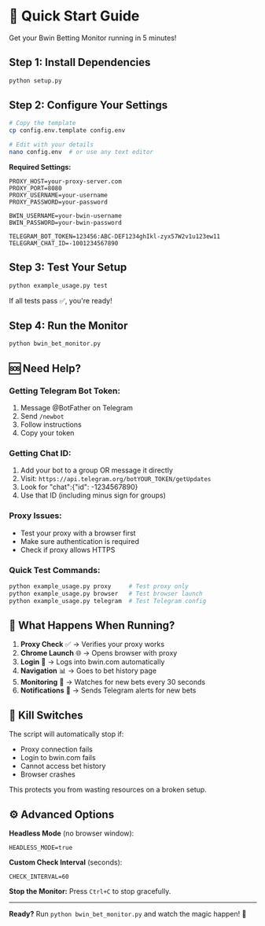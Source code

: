 # 🚀 Quick Start Guide

Get your Bwin Betting Monitor running in 5 minutes!

## Step 1: Install Dependencies
```bash
python setup.py
```

## Step 2: Configure Your Settings
```bash
# Copy the template
cp config.env.template config.env

# Edit with your details
nano config.env  # or use any text editor
```

**Required Settings:**
```env
PROXY_HOST=your-proxy-server.com
PROXY_PORT=8080
PROXY_USERNAME=your-username
PROXY_PASSWORD=your-password

BWIN_USERNAME=your-bwin-username
BWIN_PASSWORD=your-bwin-password

TELEGRAM_BOT_TOKEN=123456:ABC-DEF1234ghIkl-zyx57W2v1u123ew11
TELEGRAM_CHAT_ID=-1001234567890
```

## Step 3: Test Your Setup
```bash
python example_usage.py test
```

If all tests pass ✅, you're ready!

## Step 4: Run the Monitor
```bash
python bwin_bet_monitor.py
```

## 🆘 Need Help?

### Getting Telegram Bot Token:
1. Message @BotFather on Telegram
2. Send `/newbot`
3. Follow instructions
4. Copy your token

### Getting Chat ID:
1. Add your bot to a group OR message it directly  
2. Visit: `https://api.telegram.org/botYOUR_TOKEN/getUpdates`
3. Look for "chat":{"id": -1234567890}
4. Use that ID (including minus sign for groups)

### Proxy Issues:
- Test your proxy with a browser first
- Make sure authentication is required
- Check if proxy allows HTTPS

### Quick Test Commands:
```bash
python example_usage.py proxy     # Test proxy only
python example_usage.py browser   # Test browser launch
python example_usage.py telegram  # Test Telegram config
```

## 🎯 What Happens When Running?

1. **Proxy Check** ✅ → Verifies your proxy works
2. **Chrome Launch** 🌐 → Opens browser with proxy
3. **Login** 🔐 → Logs into bwin.com automatically  
4. **Navigation** 📊 → Goes to bet history page
5. **Monitoring** 👀 → Watches for new bets every 30 seconds
6. **Notifications** 📱 → Sends Telegram alerts for new bets

## 🛑 Kill Switches

The script will automatically stop if:
- Proxy connection fails
- Login to bwin.com fails  
- Cannot access bet history
- Browser crashes

This protects you from wasting resources on a broken setup.

## ⚙️ Advanced Options

**Headless Mode** (no browser window):
```env
HEADLESS_MODE=true
```

**Custom Check Interval** (seconds):
```env
CHECK_INTERVAL=60
```

**Stop the Monitor:**
Press `Ctrl+C` to stop gracefully.

---

**Ready?** Run `python bwin_bet_monitor.py` and watch the magic happen! 🎉
